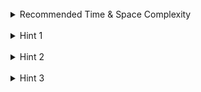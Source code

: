 <br>
<details class="hint-accordion">  
    <summary>Recommended Time & Space Complexity</summary>
    <p>
    You should aim for a solution with <code>O(n)</code> time and <code>O(m)</code> space, where <code>n</code> is the length of the string and <code>m</code> is the number of unique characters in the string.
    </p>
</details>

<br>
<details class="hint-accordion">  
    <summary>Hint 1</summary>
    <p>
    A brute force solution would be to try the substring starting at index <code>i</code> and try to find the maximum length we can form without duplicates by starting at that index. we can use a hash set to detect duplicates in <code>O(1)</code> time. Can you think of a better way?
    </p>
</details>

<br>
<details class="hint-accordion">  
    <summary>Hint 2</summary>
    <p>
    We can use the sliding window algorithm. Since we only care about substrings without duplicate characters, the sliding window can help us maintain valid substring with its dynamic nature.
    </p>
</details>

<br>
<details class="hint-accordion">  
    <summary>Hint 3</summary>
    <p>
    We can iterate through the given string with index <code>r</code> as the right boundary and <code>l</code> as the left boundary of the window. We use a hash set to check if the character is present in the window or not. When we encounter a character at index <code>r</code> that is already present in the window, we shrink the window by incrementing the <code>l</code> pointer until the window no longer contains any duplicates. Also, we remove characters from the hash set that are excluded from the window as the <code>l</code> pointer moves. At each iteration, we update the result with the length of the current window, <code>r - l + 1</code>, if this length is greater than the current result.
    </p>
</details>